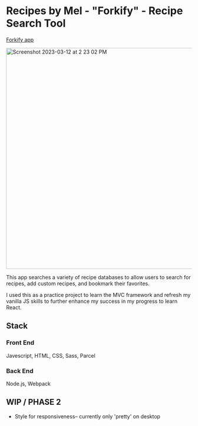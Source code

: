# Recipes by Mel - "Forkify" - Recipe Search Tool

<a href="https://recipes-by-mel.netlify.app/">Forkify app<a/>

<img width="600" alt="Screenshot 2023-03-12 at 2 23 02 PM" src="https://user-images.githubusercontent.com/75503142/224564518-d111b398-e0b1-4979-832f-c0567b8dde1d.png">


This app searches a variety of recipe databases to allow users to search for recipes,
add custom recipes, and bookmark their favorites.

I used this as a practice project to learn the MVC framework and refresh
my vanilla JS skills to further enhance my success in my progress to learn React.

## Stack
### Front End
Javescript, HTML, CSS, Sass, Parcel

### Back End
Node.js, Webpack
  
## WIP / PHASE 2
  - Style for responsiveness– currently only 'pretty' on desktop
